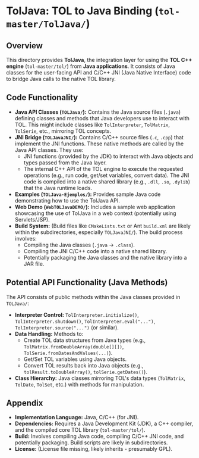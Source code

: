 # TolJava: TOL to Java Binding (`tol-master/TolJava/`)

## Overview

This directory provides **TolJava**, the integration layer for using the **TOL C++ engine** (`tol-master/tol/`) from **Java applications**. It consists of Java classes for the user-facing API and C/C++ JNI (Java Native Interface) code to bridge Java calls to the native TOL library.

## Code Functionality

- **Java API Classes (`TOLJava/`):** Contains the Java source files (`.java`) defining classes and methods that Java developers use to interact with TOL. This might include classes like `TolInterpreter`, `TolMatrix`, `TolSerie`, etc., mirroring TOL concepts.
- **JNI Bridge (`TOLJavaJNI/`):** Contains C/C++ source files (`.c`, `.cpp`) that implement the JNI functions. These native methods are called by the Java API classes. They use:
    - JNI functions (provided by the JDK) to interact with Java objects and types passed from the Java layer.
    - The internal C++ API of the TOL engine to execute the requested operations (e.g., run code, get/set variables, convert data).
    The JNI code is compiled into a native shared library (e.g., `.dll`, `.so`, `.dylib`) that the Java runtime loads.
- **Examples (`TOLJava-Ejemplos/`):** Provides sample Java code demonstrating how to use the TolJava API.
- **Web Demo (`WebTOLJavaDEMO/`):** Includes a sample web application showcasing the use of TolJava in a web context (potentially using Servlets/JSP).
- **Build System:** (Build files like `CMakeLists.txt` or Ant `build.xml` are likely within the subdirectories, especially `TOLJavaJNI/`). The build process involves:
    - Compiling the Java classes (`.java` -> `.class`).
    - Compiling the JNI C/C++ code into a native shared library.
    - Potentially packaging the Java classes and the native library into a JAR file.

## Potential API Functionality (Java Methods)

The API consists of public methods within the Java classes provided in `TOLJava/`:
- **Interpreter Control:** `TolInterpreter.initialize()`, `TolInterpreter.shutdown()`, `TolInterpreter.eval("...")`, `TolInterpreter.source("...")` (or similar).
- **Data Handling:** Methods to:
    - Create TOL data structures from Java types (e.g., `TolMatrix.fromDoubleArray(double[][])`, `TolSerie.fromDatesAndValues(...)`).
    - Get/Set TOL variables using Java objects.
    - Convert TOL results back into Java objects (e.g., `tolResult.toDoubleArray()`, `tolSerie.getDates()`).
- **Class Hierarchy:** Java classes mirroring TOL's data types (`TolMatrix`, `TolDate`, `TolSet`, etc.) with methods for manipulation.

## Appendix

- **Implementation Language:** Java, C/C++ (for JNI).
- **Dependencies:** Requires a Java Development Kit (JDK), a C++ compiler, and the compiled core TOL library (`tol-master/tol/`).
- **Build:** Involves compiling Java code, compiling C/C++ JNI code, and potentially packaging. Build scripts are likely in subdirectories.
- **License:** (License file missing, likely inherits - presumably GPL). 